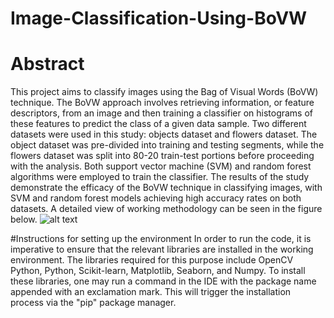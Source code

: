 # Image-Classification-Using-BoVW
# Abstract
This project aims to classify images using the Bag of Visual Words (BoVW) technique. The BoVW approach involves retrieving information, or feature descriptors, from an image and then training a classifier on histograms of these features to predict the class of a given data sample. Two different datasets were used in this study: objects dataset and flowers dataset. The object dataset was pre-divided into training and testing segments, while the flowers dataset was split into 80-20 train-test portions before proceeding with the analysis. Both support vector machine (SVM) and random forest algorithms were employed to train the classifier. The results of the study demonstrate the efficacy of the BoVW technique in classifying images, with SVM and random forest models achieving high accuracy rates on both datasets.
A detailed view of working methodology can be seen in the figure below.
![alt text](https://github.com/tayyabaaliraja/Image-Classification-Using-BoVW/blob/master/images/Methodology.png)



#Instructions for setting up the environment
In order to run the code, it is imperative to ensure that the relevant libraries are installed in the working environment. The libraries required for this purpose include OpenCV Python, Python, Scikit-learn, Matplotlib, Seaborn, and Numpy. To install these libraries, one may run a command in the IDE with the package name appended with an exclamation mark. This will trigger the installation process via the "pip" package manager.
